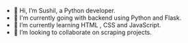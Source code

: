 - 👋 Hi, I’m Sushil, a Python developer.
- 👀 I'm currently going with backend using Python and Flask.
- 🌱 I’m currently learning HTML , CSS and JavaScript.
- 💞️ I’m looking to collaborate on scraping projects.

<!---
sushil-rgb/sushil-rgb is a ✨ special ✨ repository because its `README.md` (this file) appears on your GitHub profile.
You can click the Preview link to take a look at your changes.
--->

